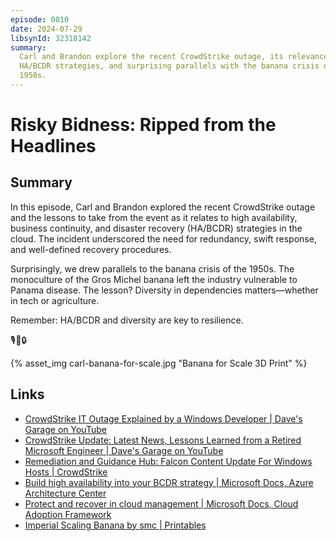 ```yaml
---
episode: 0010
date: 2024-07-29
libsynId: 32318142
summary:
  Carl and Brandon explore the recent CrowdStrike outage, its relevance to cloud
  HA/BCDR strategies, and surprising parallels with the banana crisis of the
  1950s.
---
```


# Risky Bidness: Ripped from the Headlines

## Summary

In this episode, Carl and Brandon explored the recent CrowdStrike outage and the
lessons to take from the event as it relates to high availability, business
continuity, and disaster recovery (HA/BCDR) strategies in the cloud. The
incident underscored the need for redundancy, swift response, and well-defined
recovery procedures.

Surprisingly, we drew parallels to the banana crisis of the 1950s. The
monoculture of the Gros Michel banana left the industry vulnerable to Panama
disease. The lesson? Diversity in dependencies matters—whether in tech or
agriculture.

Remember: HA/BCDR and diversity are key to resilience.

🎙️🍌🔒

{% asset_img carl-banana-for-scale.jpg "Banana for Scale 3D Print" %}

## Links

- [CrowdStrike IT Outage Explained by a Windows Developer | Dave's Garage on YouTube](https://youtu.be/wAzEJxOo1ts?si=ITwhctPSpSXDt2sz)
- [CrowdStrike Update: Latest News, Lessons Learned from a Retired Microsoft Engineer | Dave's Garage on YouTube](https://youtu.be/ZHrayP-Y71Q?si=1DxX7MacAW6oCHsS)
- [Remediation and Guidance Hub: Falcon Content Update For Windows Hosts | CrowdStrike](https://www.crowdstrike.com/falcon-content-update-remediation-and-guidance-hub/)
- [Build high availability into your BCDR strategy | Microsoft Docs, Azure Architecture Center](https://learn.microsoft.com/azure/architecture/solution-ideas/articles/build-high-availability-into-your-bcdr-strategy)
- [Protect and recover in cloud management | Microsoft Docs, Cloud Adoption Framework](https://learn.microsoft.com/azure/cloud-adoption-framework/manage/considerations/protect)
- [Imperial Scaling Banana by smc | Printables](https://www.printables.com/model/166859-imperial-scaling-banana)
